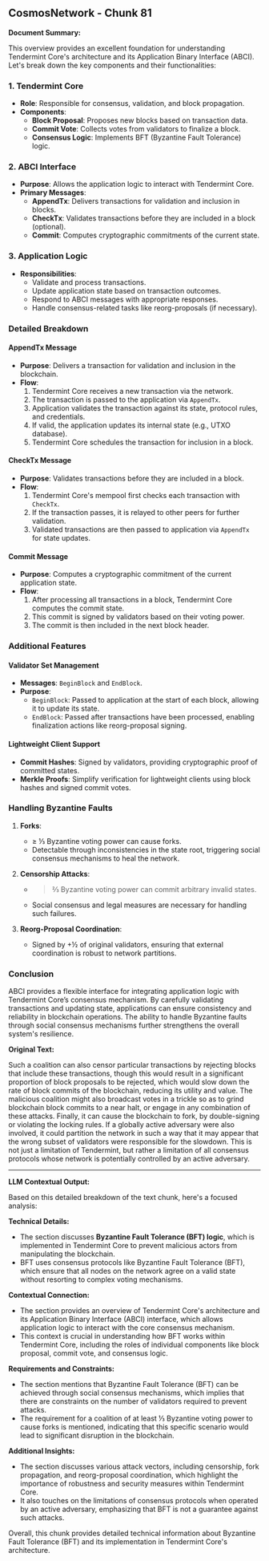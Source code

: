 ## CosmosNetwork - Chunk 81

**Document Summary:**

This overview provides an excellent foundation for understanding Tendermint Core's architecture and its Application Binary Interface (ABCI). Let's break down the key components and their functionalities:

### 1. **Tendermint Core**
   - **Role**: Responsible for consensus, validation, and block propagation.
   - **Components**:
     - **Block Proposal**: Proposes new blocks based on transaction data.
     - **Commit Vote**: Collects votes from validators to finalize a block.
     - **Consensus Logic**: Implements BFT (Byzantine Fault Tolerance) logic.

### 2. **ABCI Interface**
   - **Purpose**: Allows the application logic to interact with Tendermint Core.
   - **Primary Messages**:
     - **AppendTx**: Delivers transactions for validation and inclusion in blocks.
     - **CheckTx**: Validates transactions before they are included in a block (optional).
     - **Commit**: Computes cryptographic commitments of the current state.

### 3. **Application Logic**
   - **Responsibilities**:
     - Validate and process transactions.
     - Update application state based on transaction outcomes.
     - Respond to ABCI messages with appropriate responses.
     - Handle consensus-related tasks like reorg-proposals (if necessary).

### Detailed Breakdown

#### **AppendTx Message**
- **Purpose**: Delivers a transaction for validation and inclusion in the blockchain.
- **Flow**:
  1. Tendermint Core receives a new transaction via the network.
  2. The transaction is passed to the application via `AppendTx`.
  3. Application validates the transaction against its state, protocol rules, and credentials.
  4. If valid, the application updates its internal state (e.g., UTXO database).
  5. Tendermint Core schedules the transaction for inclusion in a block.

#### **CheckTx Message**
- **Purpose**: Validates transactions before they are included in a block.
- **Flow**:
  1. Tendermint Core's mempool first checks each transaction with `CheckTx`.
  2. If the transaction passes, it is relayed to other peers for further validation.
  3. Validated transactions are then passed to application via `AppendTx` for state updates.

#### **Commit Message**
- **Purpose**: Computes a cryptographic commitment of the current application state.
- **Flow**:
  1. After processing all transactions in a block, Tendermint Core computes the commit state.
  2. This commit is signed by validators based on their voting power.
  3. The commit is then included in the next block header.

### Additional Features

#### **Validator Set Management**
- **Messages**: `BeginBlock` and `EndBlock`.
- **Purpose**:
  - `BeginBlock`: Passed to application at the start of each block, allowing it to update its state.
  - `EndBlock`: Passed after transactions have been processed, enabling finalization actions like reorg-proposal signing.

#### **Lightweight Client Support**
- **Commit Hashes**: Signed by validators, providing cryptographic proof of committed states.
- **Merkle Proofs**: Simplify verification for lightweight clients using block hashes and signed commit votes.

### Handling Byzantine Faults

1. **Forks**:
   - ≥ ⅓ Byzantine voting power can cause forks.
   - Detectable through inconsistencies in the state root, triggering social consensus mechanisms to heal the network.

2. **Censorship Attacks**:
   - > ⅔ Byzantine voting power can commit arbitrary invalid states.
   - Social consensus and legal measures are necessary for handling such failures.

3. **Reorg-Proposal Coordination**:
   - Signed by +½ of original validators, ensuring that external coordination is robust to network partitions.

### Conclusion
ABCI provides a flexible interface for integrating application logic with Tendermint Core’s consensus mechanism. By carefully validating transactions and updating state, applications can ensure consistency and reliability in blockchain operations. The ability to handle Byzantine faults through social consensus mechanisms further strengthens the overall system's resilience.

**Original Text:**

Such a coalition can also censor particular transactions by rejecting blocks that include these transactions, though this would result in a significant proportion of block proposals to be rejected, which would slow down the rate of block commits of the blockchain, reducing its utility and value. The malicious coalition might also broadcast votes in a trickle so as to grind blockchain block commits to a near halt, or engage in any combination of these attacks. Finally, it can cause the blockchain to fork, by double-signing or violating the locking rules. If a globally active adversary were also involved, it could partition the network in such a way that it may appear that the wrong subset of validators were responsible for the slowdown. This is not just a limitation of Tendermint, but rather a limitation of all consensus protocols whose network is potentially controlled by an active adversary.

---

**LLM Contextual Output:**

Based on this detailed breakdown of the text chunk, here's a focused analysis:

**Technical Details:**

* The section discusses **Byzantine Fault Tolerance (BFT) logic**, which is implemented in Tendermint Core to prevent malicious actors from manipulating the blockchain.
* BFT uses consensus protocols like Byzantine Fault Tolerance (BFT), which ensure that all nodes on the network agree on a valid state without resorting to complex voting mechanisms.

**Contextual Connection:**

* The section provides an overview of Tendermint Core's architecture and its Application Binary Interface (ABCI) interface, which allows application logic to interact with the core consensus mechanism.
* This context is crucial in understanding how BFT works within Tendermint Core, including the roles of individual components like block proposal, commit vote, and consensus logic.

**Requirements and Constraints:**

* The section mentions that Byzantine Fault Tolerance (BFT) can be achieved through social consensus mechanisms, which implies that there are constraints on the number of validators required to prevent attacks.
* The requirement for a coalition of at least ⅓ Byzantine voting power to cause forks is mentioned, indicating that this specific scenario would lead to significant disruption in the blockchain.

**Additional Insights:**

* The section discusses various attack vectors, including censorship, fork propagation, and reorg-proposal coordination, which highlight the importance of robustness and security measures within Tendermint Core.
* It also touches on the limitations of consensus protocols when operated by an active adversary, emphasizing that BFT is not a guarantee against such attacks.

Overall, this chunk provides detailed technical information about Byzantine Fault Tolerance (BFT) and its implementation in Tendermint Core's architecture.
